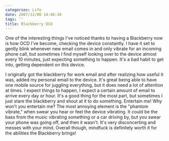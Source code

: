 ```yaml
---
categories: Life
date: 2007/12/06 14:46:36
tags: ''
title: Blackberry OCD
---
```


One of the interesting things I've noticed thanks to having a Blackberry now is
how OCD I've become, checking the device constantly. I have it set to gently
blink whenever new email comes in and only vibrate for an incoming phone call,
but sometimes I find myself looking over to the device almost every 10 minutes,
just expecting something to happen. It's a bad habit to get into, getting
dependent on this device.

I originally got the blackberry for work email and after realizing how useful it
was, added my personal email to the device. It's great being able to have one
mobile source for juggling everything, but it does need a lot of attention at
times. I expect things to happen, I expect a certain amount of email to arrive
every day or hour. It's a good thing for the most part, but sometimes I just
stare the blackberry and shout at it to do something. Entertain me! Why won't
you entertain me? The most annoying element is the "phantom vibrate," when swear
you hear or feel the device vibrating. It could be the bass from the music
vibrating something or a car driving by, but you swear your phone was going off,
and then it wasn't. It's very disconcerting and messes with your mind. Overall
though, mindfuck is definitely worth it for the abilities the Blackberry brings!
